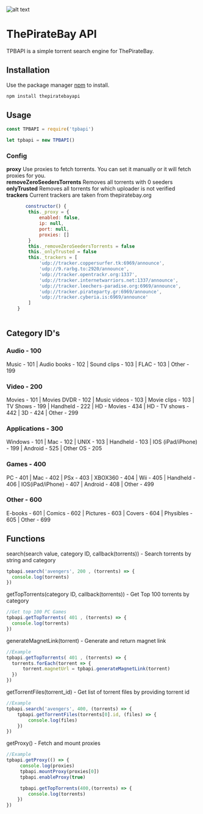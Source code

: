 ![alt text](tpb.png)

# ThePirateBay API
TPBAPI is a simple torrent search engine for ThePirateBay.

## Installation

Use the package manager [npm](https://www.npmjs.com/) to install.

```bash
npm install thepiratebayapi
```
## Usage


```javascript
const TPBAPI = require('tpbapi')

let tpbapi = new TPBAPI()
```

### Config
<b>proxy</b> Use proxies to fetch torrents. You can set it manually or it will fetch proxies for you.<br />
<b>removeZeroSeedersTorrents</b> Removes all torrents with 0 seeders <br />
<b>onlyTrusted</b> Removes all torrents for which uploader is not verified <br />
<b>trackers</b> Current trackers are taken from thepiratebay.org <br />

```javascript
       constructor() {
        this._proxy = {
            enabled: false,
            ip: null,
            port: null,
            proxies: []
        }
        this._removeZeroSeedersTorrents = false
        this._onlyTrusted = false
        this._trackers = [
            'udp://tracker.coppersurfer.tk:6969/announce',
            'udp://9.rarbg.to:2920/announce',
            'udp://tracker.opentrackr.org:1337',
            'udp://tracker.internetwarriors.net:1337/announce',
            'udp://tracker.leechers-paradise.org:6969/announce',
            'udp://tracker.pirateparty.gr:6969/announce',
            'udp://tracker.cyberia.is:6969/announce'
        ]
    }
    
```
## Category ID's
### Audio - 100
Music - 101 | Audio books - 102 | Sound clips - 103 | FLAC - 103 | Other - 199
### Video - 200
Movies - 101 | Movies DVDR - 102 | Music videos - 103 | Movie clips - 103 | TV Shows - 199 | Handheld - 222 | HD - Movies - 434 | HD - TV shows - 442 | 3D - 424 | Other - 299
### Applications - 300
Windows - 101 | Mac - 102 | UNIX - 103 | Handheld - 103 | IOS (iPad/iPhone) - 199 | Android - 525 | Other OS - 205
### Games - 400
PC - 401 | Mac - 402 | PSx - 403 | XBOX360 - 404 | Wii - 405 | Handheld - 406 | IOS(iPad/iPhone) - 407 | Android - 408 | Other - 499
### Other - 600
E-books - 601 | Comics - 602 | Pictures - 603 | Covers - 604 | Physibles - 605 | Other - 699

## Functions
search(search value, category ID, callback(torrents)) - Search torrents by string and category
```js
tpbapi.search('avengers', 200 , (torrents) => {
  console.log(torrents)
})
```
getTopTorrents(category ID, callback(torrents)) - Get Top 100 torrents by category
```js
//Get top 100 PC Games
tpbapi.getTopTorrents( 401 , (torrents) => {
  console.log(torrents)
})
```

generateMagnetLink(torrent) - Generate and return magnet link
```js
//Example
tpbapi.getTopTorrents( 401 , (torrents) => {
  torrents.forEach(torrent => {
      torrent.magnetUrl = tpbapi.generateMagnetLink(torrent)
  })
})
```
getTorrentFiles(torrent_id) - Get list of torrent files by providing torrent id
```js
//Example
tpbapi.search('avengers', 400, (torrents) => {
    tpbapi.getTorrentFiles(torrents[0].id, (files) => {
        console.log(files)
    })
})
```
getProxy() - Fetch and mount proxies
```js
//Example
tpbapi.getProxy(() => {
     console.log(proxies)
     tpbapi.mountProxy(proxies[0])
     tpbapi.enableProxy(true)

     tpbapi.getTopTorrents(400,(torrents) => {
        console.log(torrents)
    })
})
```
